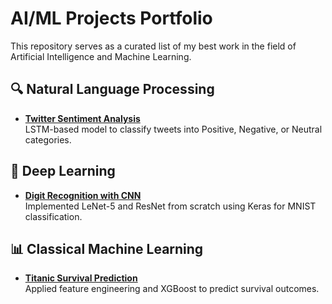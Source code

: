 # AI/ML Projects Portfolio

This repository serves as a curated list of my best work in the field of Artificial Intelligence and Machine Learning.

## 🔍 Natural Language Processing
- **[Twitter Sentiment Analysis](https://github.com/yourusername/twitter-sentiment-lstm)**  
  LSTM-based model to classify tweets into Positive, Negative, or Neutral categories.

## 🧠 Deep Learning
- **[Digit Recognition with CNN](https://github.com/yourusername/digit-recognition-cnn)**  
  Implemented LeNet-5 and ResNet from scratch using Keras for MNIST classification.

## 📊 Classical Machine Learning
- **[Titanic Survival Prediction](https://github.com/yourusername/titanic-xgboost)**  
  Applied feature engineering and XGBoost to predict survival outcomes.

